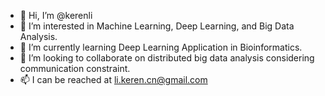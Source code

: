 - 👋 Hi, I’m @kerenli
- 👀 I’m interested in Machine Learning, Deep Learning, and Big Data Analysis.
- 🌱 I’m currently learning Deep Learning Application in Bioinformatics.
- 💞️ I’m looking to collaborate on distributed big data analysis considering communication constraint.
- 📫 I can be reached at li.keren.cn@gmail.com

